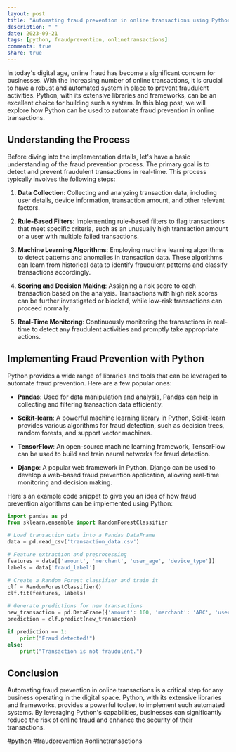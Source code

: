 ```yaml
---
layout: post
title: "Automating fraud prevention in online transactions using Python"
description: " "
date: 2023-09-21
tags: [python, fraudprevention, onlinetransactions]
comments: true
share: true
---
```


In today's digital age, online fraud has become a significant concern for businesses. With the increasing number of online transactions, it is crucial to have a robust and automated system in place to prevent fraudulent activities. Python, with its extensive libraries and frameworks, can be an excellent choice for building such a system. In this blog post, we will explore how Python can be used to automate fraud prevention in online transactions.

## Understanding the Process

Before diving into the implementation details, let's have a basic understanding of the fraud prevention process. The primary goal is to detect and prevent fraudulent transactions in real-time. This process typically involves the following steps:

1. **Data Collection**: Collecting and analyzing transaction data, including user details, device information, transaction amount, and other relevant factors.

2. **Rule-Based Filters**: Implementing rule-based filters to flag transactions that meet specific criteria, such as an unusually high transaction amount or a user with multiple failed transactions.

3. **Machine Learning Algorithms**: Employing machine learning algorithms to detect patterns and anomalies in transaction data. These algorithms can learn from historical data to identify fraudulent patterns and classify transactions accordingly.

4. **Scoring and Decision Making**: Assigning a risk score to each transaction based on the analysis. Transactions with high risk scores can be further investigated or blocked, while low-risk transactions can proceed normally.

5. **Real-Time Monitoring**: Continuously monitoring the transactions in real-time to detect any fraudulent activities and promptly take appropriate actions.

## Implementing Fraud Prevention with Python

Python provides a wide range of libraries and tools that can be leveraged to automate fraud prevention. Here are a few popular ones:

- **Pandas**: Used for data manipulation and analysis, Pandas can help in collecting and filtering transaction data efficiently.

- **Scikit-learn**: A powerful machine learning library in Python, Scikit-learn provides various algorithms for fraud detection, such as decision trees, random forests, and support vector machines.

- **TensorFlow**: An open-source machine learning framework, TensorFlow can be used to build and train neural networks for fraud detection.

- **Django**: A popular web framework in Python, Django can be used to develop a web-based fraud prevention application, allowing real-time monitoring and decision making.

Here's an example code snippet to give you an idea of how fraud prevention algorithms can be implemented using Python:

```python
import pandas as pd
from sklearn.ensemble import RandomForestClassifier

# Load transaction data into a Pandas DataFrame
data = pd.read_csv('transaction_data.csv')

# Feature extraction and preprocessing
features = data[['amount', 'merchant', 'user_age', 'device_type']]
labels = data['fraud_label']

# Create a Random Forest classifier and train it
clf = RandomForestClassifier()
clf.fit(features, labels)

# Generate predictions for new transactions
new_transaction = pd.DataFrame({'amount': 100, 'merchant': 'ABC', 'user_age': 35, 'device_type': 'Mobile'}, index=[0])
prediction = clf.predict(new_transaction)

if prediction == 1:
    print("Fraud detected!")
else:
    print("Transaction is not fraudulent.")
```

## Conclusion

Automating fraud prevention in online transactions is a critical step for any business operating in the digital space. Python, with its extensive libraries and frameworks, provides a powerful toolset to implement such automated systems. By leveraging Python's capabilities, businesses can significantly reduce the risk of online fraud and enhance the security of their transactions.

#python #fraudprevention #onlinetransactions